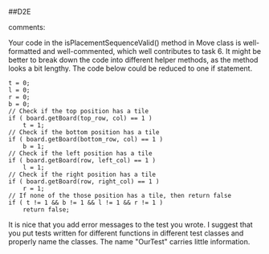 ##D2E

comments:

Your code in the isPlacementSequenceValid() method in Move class is well-formatted and well-commented, which well contributes to task 6. 
It might be better to break down the code into different helper methods, as the method looks a bit lengthy.
The code below could be reduced to one if statement.
                
    t = 0;
    l = 0;
    r = 0;
    b = 0;    
    // Check if the top position has a tile
    if ( board.getBoard(top_row, col) == 1 )
        t = 1;
    // Check if the bottom position has a tile
    if ( board.getBoard(bottom_row, col) == 1 )
        b = 1;
    // Check if the left position has a tile
    if ( board.getBoard(row, left_col) == 1 )
        l = 1;
    // Check if the right position has a tile
    if ( board.getBoard(row, right_col) == 1 )
        r = 1;
    // If none of the those position has a tile, then return false
    if ( t != 1 && b != 1 && l != 1 && r != 1 )
        return false; 
           
It is nice that you add error messages to the test you wrote. I suggest that you put tests written for different functions in different test classes and properly name the classes. 
The name "OurTest" carries little information. 


##